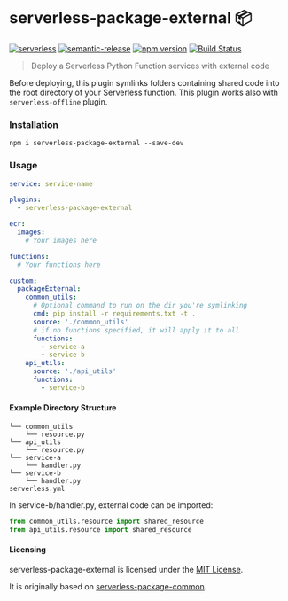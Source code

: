 # serverless-package-external 📦

[![serverless](http://public.serverless.com/badges/v3.svg)](http://www.serverless.com)
[![semantic-release](https://img.shields.io/badge/%20%20%F0%9F%93%A6%F0%9F%9A%80-semantic--release-e10079.svg)](https://github.com/semantic-release/semantic-release)
[![npm version](https://badge.fury.io/js/serverless-package-external.svg)](https://badge.fury.io/js/serverless-package-external)
[![Build Status](https://travis-ci.com/epsagon/serverless-package-external.svg?branch=master)](https://travis-ci.com/epsagon/serverless-package-external)

> Deploy a Serverless Python Function services with external code

Before deploying, this plugin symlinks folders containing shared code into the root directory of your Serverless function.
This plugin works also with `serverless-offline` plugin.

### Installation

```
npm i serverless-package-external --save-dev
```

### Usage

```yml
service: service-name

plugins:
  - serverless-package-external

ecr:
  images:
    # Your images here

functions:
  # Your functions here

custom:
  packageExternal:
    common_utils:
      # Optional command to run on the dir you're symlinking
      cmd: pip install -r requirements.txt -t .
      source: './common_utils'
      # if no functions specified, it will apply it to all
      functions:
        - service-a
        - service-b
    api_utils:
      source: './api_utils'
      functions:
        - service-b
```

#### Example Directory Structure

```
└── common_utils
    └── resource.py
└── api_utils
    └── resource.py
└── service-a
    └── handler.py
└── service-b
    └── handler.py
serverless.yml
```

In service-b/handler.py, external code can be imported:
```py
from common_utils.resource import shared_resource
from api_utils.resource import shared_resource
```
 
#### Licensing

serverless-package-external is licensed under the [MIT License](./LICENSE.txt).

It is originally based on [serverless-package-common](https://github.com/onlicar/serverless-package-common).
